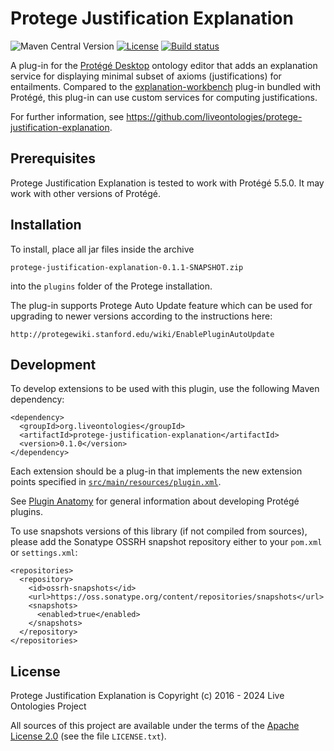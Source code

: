 # Protege Justification Explanation
![Maven Central Version](https://img.shields.io/maven-central/v/org.liveontologies/protege-justification-explanation)
[![License](https://img.shields.io/badge/License-Apache%202.0-blue.svg)](https://opensource.org/licenses/Apache-2.0)
[![Build status](https://ci.appveyor.com/api/projects/status/nd4uyg7hu88h0o2q?svg=true)](https://ci.appveyor.com/project/ykazakov/protege-justification-explanation)

A plug-in for the [Protégé Desktop](https://protege.stanford.edu) ontology 
editor that adds an explanation service for displaying minimal subset of 
axioms (justifications) for entailments. Compared to the 
[explanation-workbench](https://github.com/protegeproject/explanation-workbench)
plug-in bundled with Protégé, this plug-in can use custom services for computing
justifications.

For further information, see <https://github.com/liveontologies/protege-justification-explanation>. 

## Prerequisites

Protege Justification Explanation is tested to work with Protégé 5.5.0. It may work 
with other versions of Protégé.

## Installation

To install, place all jar files inside the archive 

	protege-justification-explanation-0.1.1-SNAPSHOT.zip 

into the `plugins` folder of the Protege installation.

The plug-in supports Protege Auto Update feature which can be used for
upgrading to newer versions according to the instructions here:

    http://protegewiki.stanford.edu/wiki/EnablePluginAutoUpdate

## Development

To develop extensions to be used with this plugin, use the following Maven dependency:

```
<dependency>
  <groupId>org.liveontologies</groupId>
  <artifactId>protege-justification-explanation</artifactId>
  <version>0.1.0</version>
</dependency>
```

Each extension  should be a plug-in that implements the new 
extension points specified in
[`src/main/resources/plugin.xml`](https://github.com/liveontologies/protege-justification-explanation/blob/main/src/main/resources/plugin.xml?raw=true).

See [Plugin Anatomy](https://protegewiki.stanford.edu/wiki/PluginAnatomy) for general
information about developing Protégé plugins.

To use snapshots versions of this library (if not compiled from sources), please add
the Sonatype OSSRH snapshot repository either to your `pom.xml` or `settings.xml`:
```
<repositories>
  <repository>
    <id>ossrh-snapshots</id>
    <url>https://oss.sonatype.org/content/repositories/snapshots</url>
    <snapshots>
      <enabled>true</enabled>
    </snapshots>
  </repository>
</repositories>
```

## License

Protege Justification Explanation is Copyright (c) 2016 - 2024 Live Ontologies Project

All sources of this project are available under the terms of the 
[Apache License 2.0](http://www.apache.org/licenses/LICENSE-2.0)
(see the file `LICENSE.txt`).